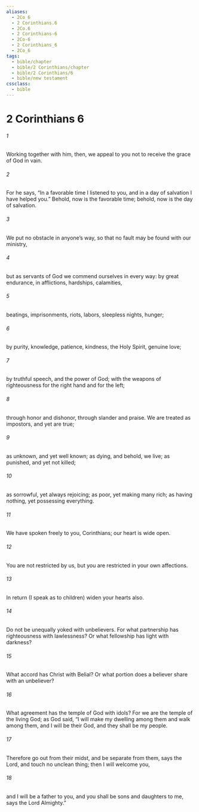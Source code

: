 ```yaml
---
aliases:
  - 2Co 6
  - 2 Corinthians.6
  - 2Co.6
  - 2 Corinthians-6
  - 2Co-6
  - 2 Corinthians_6
  - 2Co_6
tags:
  - bible/chapter
  - bible/2 Corinthians/chapter
  - bible/2 Corinthians/6
  - bible/new testament
cssclass:
  - bible
---
```


# 2 Corinthians 6

###### 1
Working together with him, then, we appeal to you not to receive the grace of God in vain.
###### 2
For he says,   “In a favorable time I listened to you, and in a day of salvation I have helped you.” Behold, now is the favorable time; behold, now is the day of salvation.
###### 3
We put no obstacle in anyone’s way, so that no fault may be found with our ministry,
###### 4
but as servants of God we commend ourselves in every way: by great endurance, in afflictions, hardships, calamities,
###### 5
beatings, imprisonments, riots, labors, sleepless nights, hunger;
###### 6
by purity, knowledge, patience, kindness, the Holy Spirit, genuine love;
###### 7
by truthful speech, and the power of God; with the weapons of righteousness for the right hand and for the left;
###### 8
through honor and dishonor, through slander and praise. We are treated as impostors, and yet are true;
###### 9
as unknown, and yet well known; as dying, and behold, we live; as punished, and yet not killed;
###### 10
as sorrowful, yet always rejoicing; as poor, yet making many rich; as having nothing, yet possessing everything.
###### 11
We have spoken freely to you, Corinthians; our heart is wide open.
###### 12
You are not restricted by us, but you are restricted in your own affections.
###### 13
In return (I speak as to children) widen your hearts also.
###### 14
Do not be unequally yoked with unbelievers. For what partnership has righteousness with lawlessness? Or what fellowship has light with darkness?
###### 15
What accord has Christ with Belial? Or what portion does a believer share with an unbeliever?
###### 16
What agreement has the temple of God with idols? For we are the temple of the living God; as God said,   “I will make my dwelling among them and walk among them, and I will be their God, and they shall be my people.
###### 17
Therefore go out from their midst, and be separate from them, says the Lord, and touch no unclean thing; then I will welcome you,
###### 18
and I will be a father to you, and you shall be sons and daughters to me, says the Lord Almighty.”


